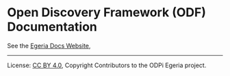 <!-- SPDX-License-Identifier: CC-BY-4.0 -->
<!-- Copyright Contributors to the ODPi Egeria project. -->

# Open Discovery Framework (ODF) Documentation

See the [Egeria Docs Website](https://egeria-project.org/framworks/odf/overview),

----
License: [CC BY 4.0](https://creativecommons.org/licenses/by/4.0/),
Copyright Contributors to the ODPi Egeria project.